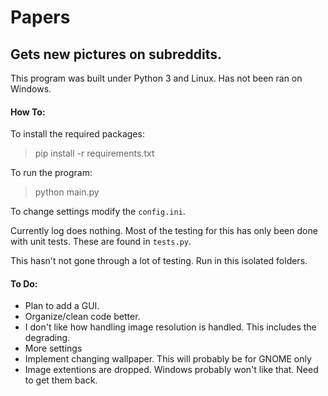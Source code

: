 # Papers
## Gets new pictures on subreddits.

This program was built under Python 3 and Linux.
Has not been ran on Windows.

#### How To:

To install the required packages:
> pip install -r requirements.txt

To run the program:
> python main.py

To change settings modify the `config.ini`.

Currently log does nothing. Most of the testing for this has only been done with unit tests. These are found in `tests.py`.

This hasn't not gone through a lot of testing. Run in this isolated folders. 

#### To Do:

- Plan to add a GUI.
- Organize/clean code better.
- I don't like how handling image resolution is handled. This includes the degrading.
- More settings
- Implement changing wallpaper. This will probably be for GNOME only
- Image extentions are dropped. Windows probably won't like that. Need to get them back.
